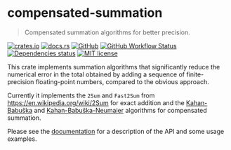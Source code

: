 # compensated-summation

> Compensated summation algorithms for better precision.

[![crates.io](https://img.shields.io/crates/v/compensated-summation?logo=rust)](https://crates.io/crates/compensated-summation)
[![docs.rs](https://img.shields.io/docsrs/compensated-summation?logo=docsdotrs)](https://docs.rs/compensated-summation)
[![GitHub](https://img.shields.io/static/v1?label=github&message=FedericoStra/compensated-summation&color=brightgreen&logo=github)](https://github.com/FedericoStra/compensated-summation)
[![GitHub Workflow Status](https://img.shields.io/github/actions/workflow/status/FedericoStra/compensated-summation/rust.yml?logo=githubactions&logoColor=white)](https://github.com/FedericoStra/compensated-summation/actions/workflows/rust.yml)
[![Dependencies status](https://deps.rs/repo/github/FedericoStra/compensated-summation/status.svg)](https://deps.rs/repo/github/FedericoStra/compensated-summation)
[![MIT license](https://img.shields.io/crates/l/compensated-summation)](https://choosealicense.com/licenses/mit/)

This crate implements summation algorithms that significantly reduce the numerical error in the total obtained by adding a sequence of finite-precision floating-point numbers, compared to the obvious approach.

Currently it implements the `2Sum` and `Fast2Sum` from <https://en.wikipedia.org/wiki/2Sum> for exact addition and the [Kahan-Babuška](https://en.wikipedia.org/wiki/Kahan_summation_algorithm#The_algorithm) and [Kahan-Babuška-Neumaier](https://en.wikipedia.org/wiki/Kahan_summation_algorithm#Further_enhancements) algorithms for compensated summation.

Please see the [documentation](https://docs.rs/compensated-summation) for a description of the API and some usage examples.

